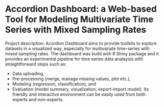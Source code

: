 # Accordion Dashboard: a Web-based Tool for Modeling Multivariate Time Series with Mixed Sampling Rates

Project description:
Acordion Dashboard aims to provide toolkits to explore datasets in a visualized way, especially for multivariate time-series with mixed sampling rates. The dashboard was build with R Shiny package and it provides an experimental pipeline for time series data analaysis with straightforward steps such as:
- Data uploading, 
- Pre-processing (merge, manage missing values, plot etc.), 
- Modeling (regression, classification), and 
- Evaluation (model summary, visualization, export-import model).
Its friendly and interactive environment can be easily used from both experts and non-experts.

